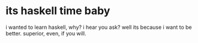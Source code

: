 # its haskell time baby
i wanted to learn haskell, why? i hear you ask? well its because i want to be better. superior, even, if you will. 